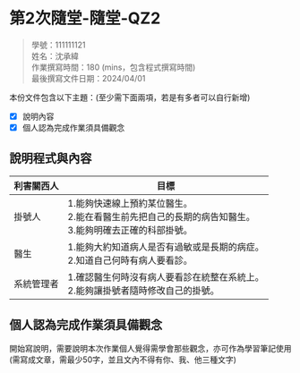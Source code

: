 # 第2次隨堂-隨堂-QZ2
>
>學號：111111121
><br />
>姓名：沈承緯
><br />
>作業撰寫時間：180 (mins，包含程式撰寫時間)
><br />
>最後撰寫文件日期：2024/04/01
>

本份文件包含以下主題：(至少需下面兩項，若是有多者可以自行新增)
- [x] 說明內容
- [x] 個人認為完成作業須具備觀念

## 說明程式與內容

|  利害關西人   | 目標  |
|  ----  | ----  |
| 掛號人  | 1.能夠快速線上預約某位醫生。 <br/> 2.能在看醫生前先把自己的長期的病告知醫生。 <br/> 3.能夠明確去正確的科部掛號。|
| 醫生  | 1.能夠大約知道病人是否有過敏或是長期的病症。 <br/> 2.知道自己何時有病人要看診。 <br/> |
| 系統管理者  | 1.確認醫生何時沒有病人要看診在統整在系統上。 <br/> 2.能夠讓掛號者隨時修改自己的掛號。 <br/> 

## 個人認為完成作業須具備觀念

開始寫說明，需要說明本次作業個人覺得需學會那些觀念，亦可作為學習筆記使用 (需寫成文章，需最少50字，並且文內不得有你、我、他三種文字)